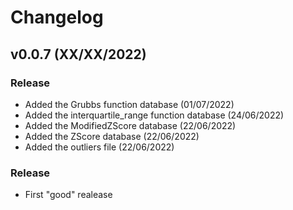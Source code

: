 # Changelog


## v0.0.7 (XX/XX/2022)


### Release

- Added the Grubbs function database (01/07/2022)
- Added the interquartile_range function database (24/06/2022)
- Added the ModifiedZScore database (22/06/2022)
- Added the ZScore database (22/06/2022)
- Added the outliers file (22/06/2022)




### Release

- First "good" realease
